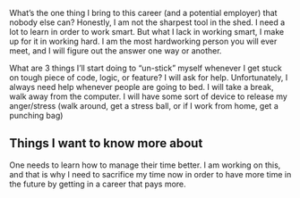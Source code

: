 What’s the one thing I bring to this career (and a potential employer) that nobody else can?
Honestly, I am not the sharpest tool in the shed. I need a lot to learn in order to work smart. But what I lack in working smart, I make up for it in working hard. I am the most hardworking person you will ever meet, and I will figure out the answer one way or another.

What are 3 things I’ll start doing to “un-stick” myself whenever I get stuck on tough piece of code, logic, or feature?
  I will ask for help. Unfortunately, I always need help whenever people are going to bed.
  I will take a break, walk away from the computer.
  I will have some sort of device to release my anger/stress (walk around, get a stress ball, or if I work from home, get a punching bag)

## Things I want to know more about
One needs to learn how to manage their time better. I am working on this, and that is why I need to sacrifice my time now in order to have more time in the future by getting in a career that pays more.

